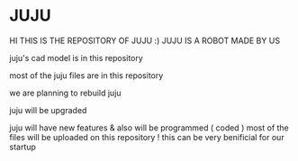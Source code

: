 # JUJU



HI THIS IS THE REPOSITORY OF JUJU :) JUJU IS A ROBOT MADE BY US 


juju's cad model is in this repository


most of the juju files are in this repository


we are planning to rebuild juju 







juju will be upgraded







juju will have new features & also will be programmed ( coded ) 
most of the files will be uploaded on this repository !
this can be very benificial for our startup
